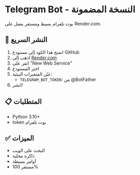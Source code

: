 # Telegram Bot - النسخة المضمونة

بوت تلقرام بسيط ومستقر يعمل على Render.com.

## 🚀 النشر السريع

1. انسخ هذا الكود إلى مستودع GitHub
2. اذهب إلى [Render.com](https://render.com)
3. انقر على "New Web Service"
4. اختر المستودع
5. عيّن المتغيرات البيئية:
   - `TELEGRAM_BOT_TOKEN`: من @BotFather
6. انشر!

## 📋 المتطلبات

- Python 3.10+
- token بوت تلقرام

## ✅ الميزات

- البحث على الويب
- ذاكرة محلية
- أوامر بسيطة
- مستقر 100%
